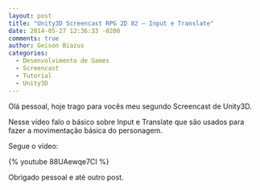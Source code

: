 ```yaml
---
layout: post
title: "Unity3D Screencast RPG 2D 02 – Input e Translate"
date: 2014-05-27 12:36:33 -0200
comments: true
author: Geison Biazus
categories:
  - Desenvolvimento de Games
  - Screencast
  - Tutorial
  - Unity3D
---
```

Olá pessoal, hoje trago para vocês meu segundo Screencast de Unity3D.

Nesse vídeo falo o básico sobre Input e Translate que são usados para fazer a movimentação básica do personagem.

Segue o vídeo:

{% youtube 88UAewqe7CI %}

Obrigado pessoal e até outro post.
